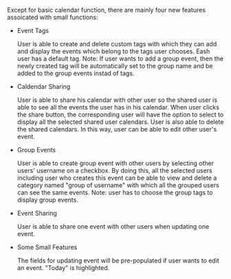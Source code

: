 Except for basic calendar function, there are mainly four new features assoicated with small functions:

- Event Tags

    User is able to create and delete custom tags with which they can add and display the events which belong to the tags user chooses. Eash user has a default tag. Note: If user wants to add a group event, then the newly created tag will be automatically set to the group name and be added to the group events instad of tags.

- Caldendar Sharing

    User is able to share his calendar with other user so the shared user is able to see all the events the user has in his calendar. When user clicks the share button, the corresponding user will have the option to select to display all the selected shared user calendars. User is also able to delete the shared calendars. In this way, user can be able to edit other user's event.

- Group Events

    User is able to create group event with other users by selecting other users' username on a checkbox. By doing this, all the selected users including user who creates this event can be able to view and delete a category named "group of username" with which all the grouped users can see the same events. Note: user has to choose the group tags to display group events.

- Event Sharing

    User is able to share one event with other users when updating one event.


- Some Small Features

    The fields for updating event will be pre-populated if user wants to edit an event. "Today" is highlighted.
